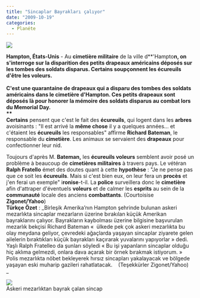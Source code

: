 ```yaml
---
title: "Sincaplar Bayrakları çalıyor"
date: "2009-10-19"
categories: 
  - Planéte
---
```


**![](/uploads/image/hampton2.jpg)**

**Hampton, États-Unis** - Au **cimetière militaire** de la ville d**'Hampto**n, on s'interroge sur la **disparition** des petits drapeaux **américains** déposés sur les tombes des **soldats disparus**. Certains soupçonnent les **écureuils** d'être les voleurs.  
                                                                                        
C'est une **quarantaine** de drapeaux qui a **disparu** des tombes des **soldats américains** dans le cimetière d'**Hampton**. Ces petits **drapeaux** sont déposés là pour **honorer** la mémoire des **soldats disparus** au combat lors du **Memorial Day**.  
**  
Certains** pensent que c'est le fait des **écureuils**, qui logent dans les **arbres** avoisinants : "Il est arrivé la **même chose** il y a quelques années... et c'étaient les **écureuils** les responsables" affirme **Richard Bateman**, le responsable du **cimetière**. Les animaux se servaient des **drapeaux** pour confectionner leur nid.  
  
Toujours d'après M. **Bateman,** les **écureuils voleurs** semblent avoir posé un problème à beaucoup de **cimetières militaires** à travers pays. Le vétéran **Ralph Fratello** émet des doutes quant à cette **hypothèse** : "Je ne pense pas que ce soit les **écureuils**. Mais si c'est bien eux, on leur fera un **procès** et j'en ferai un exemple" i**ronise**\-t-il. La **police** surveillera donc le **cimetière** afin d'attraper d'éventuels **voleurs** et de calmer les **esprits** au sein de la **communauté** locale des anciens **combattants**. (Courtoisise **Zigonet/Yahoo**)  
**Türkçe Özet** : _Birleşik Amerika’nın Hampton şehrinde bulunan askeri mezarlıkta sincaplar mezarların üzerine bırakılan küçük Amerikan bayraklarını çalıyor. Bayrakların kaybolması üzerine bilgisine başvurulan mezarlık bekçisi Richard Bateman «  ülkede pek çok askeri mezarlıkta bu olay meydana geliyor, çevredeki ağaçlarda yaşayan sincaplar ziyarete gelen ailelerin bıraktıkları küçük bayrakları kaçırarak yuvalarını yapıyorlar » dedi. Yaşlı Ralph Fratelleo da şunları söyledi « Bu işi yapanların sincaplar olduğu hiç aklıma gelmezdi, onlara dava açarak bir örnek bırakmak istiyorum. » Polis mezarlıkta nöbet bekleyerek hırsız sincapları yakalayacak ve bölgede yaşayan eski muharip gazileri rahatlatacak.    (Teşekkürler Zigonet/Yahoo)  
_

![](/uploads/image/sincap.jpg)  
Askeri mezarlıktan bayrak çalan sincap
